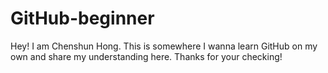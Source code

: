 # GitHub-beginner

Hey! I am Chenshun Hong. This is somewhere I wanna learn GitHub on my own and share my understanding here.
Thanks for your checking!